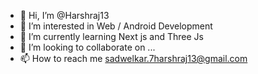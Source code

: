 - 👋 Hi, I’m @Harshraj13
- 👀 I’m interested in Web / Android Development
- 🌱 I’m currently learning Next js and Three Js
- 💞️ I’m looking to collaborate on ...
- 📫 How to reach me sadwelkar.7harshraj13@gmail.com

<!---
Harshraj13/Harshraj13 is a ✨ special ✨ repository because its `README.md` (this file) appears on your GitHub profile.
You can click the Preview link to take a look at your changes.
--->
